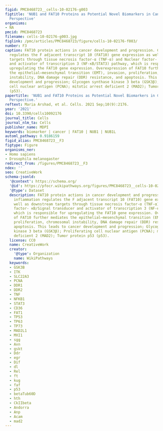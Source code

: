 ```yaml
---
figid: PMC8468723__cells-10-02176-g003
figtitle: 'NUB1 and FAT10 Proteins as Potential Novel Biomarkers in Cancer: A Translational
  Perspective'
organisms:
- NA
pmcid: PMC8468723
filename: cells-10-02176-g003.jpg
figlink: /pmc/articles/PMC8468723/figure/cells-10-02176-f003/
number: F3
caption: FAT10 protein actions in cancer development and progression. Chronic inflammation
  regulates the F adjacent transcript 10 (FAT10) gene expression as well as downstream
  targets through tissue necrosis factor-α (TNF-α) and Nuclear factor- κB/Signal transducer
  and activator of transcription 3 (NF-κB/STAT3) pathway, which is responsible for
  upregulating the FAT10 gene expression. Overexpression of FAT10 further mediates
  the epithelial–mesenchymal transition (EMT), invasion, proliferation, chromosomal
  instability, DNA damage repair (DDR) resistance, and apoptosis. This leads to cancer
  development and progression; Glycogen synthase kinase 3 beta (GSK3β); Proliferating
  cell nuclear antigen (PCNA); mitotic arrest deficient 2 (MAD2); Tumor protein p53
  (p53).
papertitle: 'NUB1 and FAT10 Proteins as Potential Novel Biomarkers in Cancer: A Translational
  Perspective.'
reftext: Maria Arshad, et al. Cells. 2021 Sep;10(9):2176.
year: '2021'
doi: 10.3390/cells10092176
journal_title: Cells
journal_nlm_ta: Cells
publisher_name: MDPI
keywords: biomarker | cancer | FAT10 | NUB1 | NUB1L
automl_pathway: 0.9186159
figid_alias: PMC8468723__F3
figtype: Figure
organisms_ner:
- Homo sapiens
- Drosophila melanogaster
redirect_from: /figures/PMC8468723__F3
ndex: ''
seo: CreativeWork
schema-jsonld:
  '@context': https://schema.org/
  '@id': https://pfocr.wikipathways.org/figures/PMC8468723__cells-10-02176-g003.html
  '@type': Dataset
  description: FAT10 protein actions in cancer development and progression. Chronic
    inflammation regulates the F adjacent transcript 10 (FAT10) gene expression as
    well as downstream targets through tissue necrosis factor-α (TNF-α) and Nuclear
    factor- κB/Signal transducer and activator of transcription 3 (NF-κB/STAT3) pathway,
    which is responsible for upregulating the FAT10 gene expression. Overexpression
    of FAT10 further mediates the epithelial–mesenchymal transition (EMT), invasion,
    proliferation, chromosomal instability, DNA damage repair (DDR) resistance, and
    apoptosis. This leads to cancer development and progression; Glycogen synthase
    kinase 3 beta (GSK3β); Proliferating cell nuclear antigen (PCNA); mitotic arrest
    deficient 2 (MAD2); Tumor protein p53 (p53).
  license: CC0
  name: CreativeWork
  creator:
    '@type': Organization
    name: WikiPathways
  keywords:
  - GSK3B
  - ITK
  - SLC22A3
  - PCNA
  - DDR1
  - DDR2
  - TNF
  - NFKB1
  - STAT3
  - CD36
  - FAT1
  - TP53
  - TP63
  - TP73
  - MAD2L1
  - MXI1
  - sgg
  - Axn
  - gskt
  - Ddr
  - egr
  - Dif
  - dl
  - Rel
  - ft
  - kug
  - faf
  - p53
  - betaTub60D
  - hth
  - CkIIbeta
  - Andorra
  - Anp
  - Acam
  - mad2
---
```

